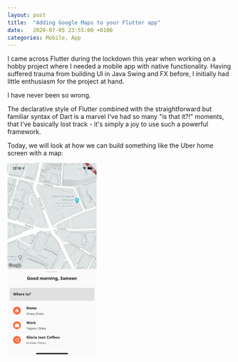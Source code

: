 ```yaml
---
layout: post
title:  "Adding Google Maps to your Flutter app"
date:   2020-07-05 23:55:00 +0100
categories: Mobile, App
---
```


I came across Flutter during the lockdown this year when working on a hobby project where I needed a mobile app with native functionality. Having suffered trauma from building UI in Java Swing and FX before, I initially had little enthusiasm for the project at hand. 

I have never been so wrong.

The declarative style of Flutter combined with the straightforward but familiar syntax of Dart is a marvel I've had so many "is that it?!" moments, that I've basically lost track - it's simply a joy to use such a powerful framework.

Today, we will look at how we can build something like the Uber home screen with a map:


<img src="/assets/flutter-uber-mock-screenshot.png" alt="The homescreen of our Uber-like app" width="200"/>


